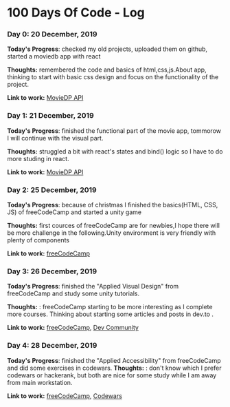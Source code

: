 # 100 Days Of Code - Log

### Day 0: 20 December, 2019


**Today's Progress**: checked my old projects, uploaded them on github, started a moviedb app with react

**Thoughts:** remembered the code and basics of html,css,js.About app, thinking to start with basic css design and focus on the functionality of the project.

**Link to work:** [MovieDP API](https://developers.themoviedb.org/3/search/search-movies)

### Day 1: 21 December, 2019


**Today's Progress**: finished the functional part of the movie app, tommorow I will continue with the visual part.

**Thoughts:** struggled a bit with react's states and bind() logic so I have to do more studing in react.


**Link to work:** [MovieDP API](https://developers.themoviedb.org/3/search/search-movies)

### Day 2: 25 December, 2019


**Today's Progress**: because of christmas I finished the basics(HTML, CSS, JS) of freeCodeCamp and started a unity game

**Thoughts:** first cources of freeCodeCamp are for newbies,I hope there will be more challenge in the following.Unity environment is very friendly with plenty of components


**Link to work:** [freeCodeCamp](https://www.freecodecamp.org/)

### Day 3: 26 December, 2019


**Today's Progress**: finished the "Applied Visual Design" from freeCodeCamp and study some unity tutorials.

**Thoughts:** : freeCodeCamp starting to be more interesting as I complete more courses. Thinking about starting some articles and posts in dev.to .


**Link to work:** [freeCodeCamp](https://www.freecodecamp.org/), [Dev Community](https://dev.to/)

### Day 4: 28 December, 2019


**Today's Progress**: finished the "Applied Accessibility" from freeCodeCamp and did some exercises in codewars.
**Thoughts:** : don't know which I prefer codewars or hackerank, but both are nice for some study while I am away from main workstation.


**Link to work:** [freeCodeCamp](https://www.freecodecamp.org/), [Codewars](https://www.codewars.com/)

